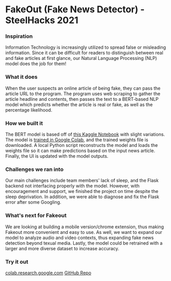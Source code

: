 # FakeOut (Fake News Detector) - SteelHacks 2021

### Inspiration
Information Technology is increasingly utilized to spread false or misleading information. Since it can be difficult for readers to distinguish between real and fake articles at first glance, our Natural Language Processing (NLP) model does the job for them!

### What it does
When the user suspects an online article of being fake, they can pass the article URL to the program. The program uses web scraping to gather the article headline and contents, then passes the text to a BERT-based NLP model which predicts whether the article is real or fake, as well as the percentage likelihood.

### How we built it
The BERT model is based off of [this Kaggle Notebook](https://www.kaggle.com/clmentbisaillon/classifying-fake-news-with-bert) with slight variations. The model is [trained in Google Colab](https://colab.research.google.com/drive/1LVZtft0NidYrTJdpysa9cCNhU3G4Fj6G?usp=sharing), and the trained weights file is downloaded. A local Python script reconstructs the model and loads the weights file so it can make predictions based on the input news article. Finally, the UI is updated with the model outputs.

### Challenges we ran into
Our main challenges include team members' lack of sleep, and the Flask backend not interfacing properly with the model. However, with encouragement and support, we finished the project on time despite the sleep deprivation. In addition, we were able to diagnose and fix the Flask error after some Googling.

### What's next for Fakeout
We are looking at building a mobile version/chrome extension, thus making Fakeout more convenient and easy to use. As well, we want to expand our model to analyze audio and video contexts, thus expanding fake news detection beyond texual media. Lastly, the model could be retrained with a larger and more diverse dataset to increase accuracy.

### Try it out
[colab.research.google.com](https://colab.research.google.com/drive/14GiG6cYyRh9AkCfvj7ceseL2DMTi2B7_?usp=sharing)
[GitHub Repo](https://github.com/f73chen/SteelHacks)

